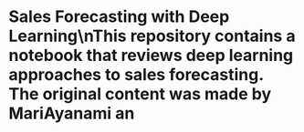 # Sales Forecasting with Deep Learning\nThis repository contains a notebook that reviews deep learning approaches to sales forecasting. The original content was made by MariAyanami an